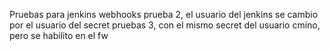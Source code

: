 Pruebas para jenkins webhooks
prueba 2, el usuario del jenkins se cambio por el usuario del secret
pruebas 3, con el mismo secret del usuario cmino, pero se habilito en el fw
